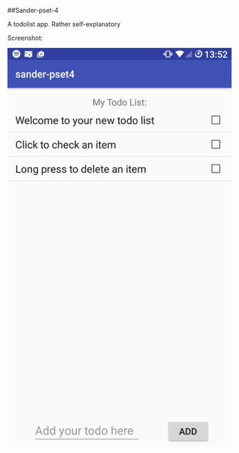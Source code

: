 ##Sander-pset-4

A todolist app. Rather self-explanatory

Screenshot:

![alt screenshot](/doc/Screenshot.png)